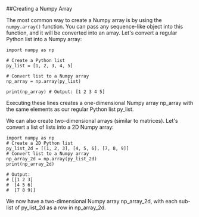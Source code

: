 ##Creating a Numpy Array


The most common way to create a Numpy array is by using the `numpy.array()`
function. You can pass any sequence-like object into this function, and it will be converted into an array. Let's convert a regular Python list into a Numpy array:

```
import numpy as np

# Create a Python list
py_list = [1, 2, 3, 4, 5]

# Convert list to a Numpy array
np_array = np.array(py_list)

print(np_array) # Output: [1 2 3 4 5]
```

Executing these lines creates a one-dimensional Numpy array np_array with the same elements as our regular Python list py_list.

We can also create two-dimensional arrays (similar to matrices). Let's convert a list of lists into a 2D Numpy array:

```
import numpy as np
# Create a 2D Python list
py_list_2d = [[1, 2, 3], [4, 5, 6], [7, 8, 9]]
# Convert list to a Numpy array
np_array_2d = np.array(py_list_2d)
print(np_array_2d)

# Output:
# [[1 2 3]
#  [4 5 6]
#  [7 8 9]]
```
We now have a two-dimensional Numpy array np_array_2d, with each sub-list of py_list_2d as a row in np_array_2d.
